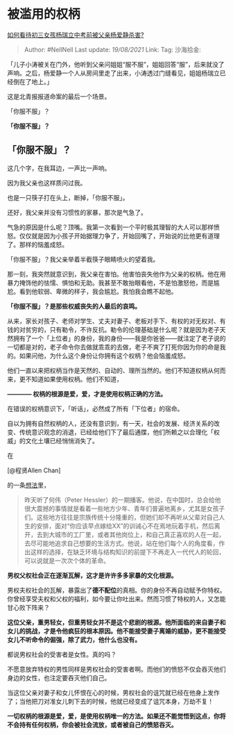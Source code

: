 # 被滥用的权柄

[如何看待初三女孩杨瑞立中考前被父亲杨爱静杀害?](https://www.zhihu.com/question/331289309/answer/727913793)

> Author: #NellNell
> Last update: *19/08/2021*
> Link:
> Tag:
> 沙海拾金:

「儿子小涛被关在门外，他听到父亲问姐姐“服不服”，姐姐回答“服”，后来就没了声响。之后，杨爱静一个人从房间里走了出来，小涛透过门缝看见，姐姐杨瑞立已经倒在了地上。」

这是北青报报道命案的最后一个场景。

「你服不服」？

**「你服不服」？**

## 「你服不服」？

这几个字，在我耳边，一声比一声响。

因为我父亲也这样质问过我。

也是一只筷子打在头上，断掉，「你服不服」。

还好，我父亲并没有习惯性的家暴，那次是气急了。

气急的原因是什么呢？顶嘴。我第一次看到一个平时极其理智的大人可以那样愤怒。仅仅就是因为小孩子开始据理力争了，开始回嘴了，开始说的比他更有道理了。那样的恼羞成怒。

「你服不服」？我父亲举着半截筷子眼睛喷火的望着我。

那一刻，我突然就意识到，我父亲在害怕。他害怕丧失他作为父亲的权柄。他在用暴力掩饰他的怯懦、惧怕和无助。我甚至不敢抬眼看他，不是怕激怒他，而是尴尬。看到他软弱、卑微的样子，我会尴尬。我怕我会瞧不起他。

**「你服不服」？是那些权威丧失的人最后的哀鸣。**

从来，家长对孩子、老师对学生、丈夫对妻子、老板对手下、有权的对无权对、有钱的对贫穷的，只有勒令，不许反抗。勒令的伦理基础是什么呢？就是因为老子天然拥有了一个「上位者」的身份，我的身份——我是你爸爸——就注定了老子说的一切都是对的，老子命令你去做就乖乖的去做，老子不爽了打死你因为你的命是我的。如果问他，为什么这个身份让你拥有这个权柄？他会恼羞成怒。

他们一直以来把权柄当作是天然的、自动的、理所当然的。他们不知道权柄从何而来，更不知道如果使用权柄。他们不知道，

**———— 权柄的根源是爱，爱，才是使用权柄正确的方法。**

在错误的权柄意识下，「听话」，必然成了所有「下位者」的宿命。

自以为拥有自然权柄的人，还没有意识到，有一天，社会的发展、经济关系的改变、传统意识观念的消退，已经给他们下了最后通牒，他们所赖之以合理化「权威」的文化土壤已经悄悄消失了。

在

[@程贤Allen Chan]

的一条[想法](https://www.zhihu.com/pin/1125906524106747904)里，

> 昨天听了何伟（Peter Hessler）的一期播客。他说，在中国时，总会给他很大震撼的事情就是看着一些地方少年、青年们普遍地离乡，尤其是女孩子们。这些地方往往是宗族传统十分隆重的，但她们却不再听从父辈对自己人生的安排，面对“你应该早点嫁给XX”的训诫心不在焉地玩着手机，然后离开，去到大城市的工厂里，或者其他岗位上，和自己真正喜欢的人在一起，去尽可能地追求自己想要的生活方式。他说，站在他们每个人的角度看，作出这样的选择，在缺乏环境与结构知识的前提下不再走入一代代人的轮回，可以说就是一次次个体的革命。

**男权父权社会正在逐渐瓦解，这才是许许多多家暴的文化根源。**

男权夫权社会的瓦解，暴露出了**德不配位**的真相。你的身份不再自动赋予你特权。你曾经享受夫权和父权的福利，如今要让你吐出来。然而习惯了特权的人，又怎能甘心败下阵来？

**这位父亲，重男轻女，但重男轻女并不是这个悲剧的根源。他所面临的来自妻子和女儿的挑战，才是令他疯狂的根本原因。他不能接受妻子离婚的威胁，更不能接受女儿不听命令的倔强，除了武力，他什么也没有。**

都说男权社会的受害者是女性。真的吗？

不愿意放弃特权的男性同样是男权社会的受害者啊。而他们的愤怒不仅会吞灭他们身边的女性，也注定要吞灭他们自己。

当这位父亲对妻子和女儿怀恨在心的时候，男权社会的诅咒就已经在他身上发作了；当他把刀对准女儿刺下去的时候，他就已经变成了诅咒本身，万劫不复！

**一切权柄的根源是爱，爱，是使用权柄唯一的方法。如果还不能觉悟到这点，你将不会持有任何权柄，你会被社会流放，或者被自己的愤怒吞灭。**
